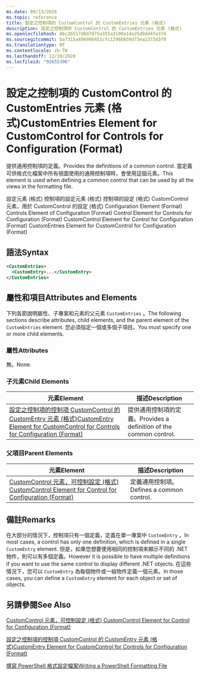 ```yaml
---
ms.date: 09/13/2016
ms.topic: reference
title: 設定之控制項的 CustomControl 的 CustomEntries 元素 (格式)
description: 設定之控制項的 CustomControl 的 CustomEntries 元素 (格式)
ms.openlocfilehash: 86c2b517d0d7075a355a3190a14e25d9dd4fe374
ms.sourcegitcommit: ba7315a496986451cfc1296b659d73ea2373d3f0
ms.translationtype: MT
ms.contentlocale: zh-TW
ms.lasthandoff: 12/10/2020
ms.locfileid: "92655396"
---
```

# <a name="customentries-element-for-customcontrol-for-controls-for-configuration-format"></a><span data-ttu-id="dd655-103">設定之控制項的 CustomControl 的 CustomEntries 元素 (格式)</span><span class="sxs-lookup"><span data-stu-id="dd655-103">CustomEntries Element for CustomControl for Controls for Configuration (Format)</span></span>

<span data-ttu-id="dd655-104">提供通用控制項的定義。</span><span class="sxs-lookup"><span data-stu-id="dd655-104">Provides the definitions of a common control.</span></span> <span data-ttu-id="dd655-105">當定義可供格式化檔案中所有視圖使用的通用控制項時，會使用這個元素。</span><span class="sxs-lookup"><span data-stu-id="dd655-105">This element is used when defining a common control that can be used by all the views in the formatting file.</span></span>

<span data-ttu-id="dd655-106">設定元素 (格式) 控制項的設定元素 (格式) 控制項的設定 (格式) CustomControl 元素，用於 CustomControl 的設定 (格式) </span><span class="sxs-lookup"><span data-stu-id="dd655-106">Configuration Element (Format) Controls Element of Configuration (Format) Control Element for Controls for Configuration (Format) CustomControl Element for Control for Configuration (Format) CustomEntries Element for CustomControl for Configuration (Format)</span></span>

## <a name="syntax"></a><span data-ttu-id="dd655-107">語法</span><span class="sxs-lookup"><span data-stu-id="dd655-107">Syntax</span></span>

```xml
<CustomEntries>
  <CustomEntry>...</CustomEntry>
</CustomEntries>

```

## <a name="attributes-and-elements"></a><span data-ttu-id="dd655-108">屬性和項目</span><span class="sxs-lookup"><span data-stu-id="dd655-108">Attributes and Elements</span></span>

<span data-ttu-id="dd655-109">下列各節說明屬性、子專案和元素的父元素 `CustomEntries` 。</span><span class="sxs-lookup"><span data-stu-id="dd655-109">The following sections describe attributes, child elements, and the parent element of the `CustomEntries` element.</span></span> <span data-ttu-id="dd655-110">您必須指定一個或多個子項目。</span><span class="sxs-lookup"><span data-stu-id="dd655-110">You must specify one or more child elements.</span></span>

### <a name="attributes"></a><span data-ttu-id="dd655-111">屬性</span><span class="sxs-lookup"><span data-stu-id="dd655-111">Attributes</span></span>

<span data-ttu-id="dd655-112">無。</span><span class="sxs-lookup"><span data-stu-id="dd655-112">None.</span></span>

### <a name="child-elements"></a><span data-ttu-id="dd655-113">子元素</span><span class="sxs-lookup"><span data-stu-id="dd655-113">Child Elements</span></span>

|<span data-ttu-id="dd655-114">元素</span><span class="sxs-lookup"><span data-stu-id="dd655-114">Element</span></span>|<span data-ttu-id="dd655-115">描述</span><span class="sxs-lookup"><span data-stu-id="dd655-115">Description</span></span>|
|-------------|-----------------|
|[<span data-ttu-id="dd655-116">設定之控制項的控制項 CustomControl 的 CustomEntry 元素 (格式)</span><span class="sxs-lookup"><span data-stu-id="dd655-116">CustomEntry Element for CustomControl for Controls for Configuration (Format)</span></span>](./customentry-element-for-customcontrol-for-controls-for-configuration-format.md)|<span data-ttu-id="dd655-117">提供通用控制項的定義。</span><span class="sxs-lookup"><span data-stu-id="dd655-117">Provides a definition of the common control.</span></span>|

### <a name="parent-elements"></a><span data-ttu-id="dd655-118">父項目</span><span class="sxs-lookup"><span data-stu-id="dd655-118">Parent Elements</span></span>

|<span data-ttu-id="dd655-119">元素</span><span class="sxs-lookup"><span data-stu-id="dd655-119">Element</span></span>|<span data-ttu-id="dd655-120">描述</span><span class="sxs-lookup"><span data-stu-id="dd655-120">Description</span></span>|
|-------------|-----------------|
|[<span data-ttu-id="dd655-121">CustomControl 元素，可控制設定 (格式) </span><span class="sxs-lookup"><span data-stu-id="dd655-121">CustomControl Element for Control for Configuration (Format)</span></span>](./customcontrol-element-for-control-for-controls-for-configuration-format.md)|<span data-ttu-id="dd655-122">定義通用控制項。</span><span class="sxs-lookup"><span data-stu-id="dd655-122">Defines a common control.</span></span>|

## <a name="remarks"></a><span data-ttu-id="dd655-123">備註</span><span class="sxs-lookup"><span data-stu-id="dd655-123">Remarks</span></span>

<span data-ttu-id="dd655-124">在大部分的情況下，控制項只有一個定義，定義在單一專案中 `CustomEntry` 。</span><span class="sxs-lookup"><span data-stu-id="dd655-124">In most cases, a control has only one definition, which is defined in a single `CustomEntry` element.</span></span> <span data-ttu-id="dd655-125">但是，如果您想要使用相同的控制項來顯示不同的 .NET 物件，則可以有多個定義。</span><span class="sxs-lookup"><span data-stu-id="dd655-125">However it is possible to have multiple definitions if you want to use the same control to display different .NET objects.</span></span> <span data-ttu-id="dd655-126">在這些情況下，您可以 `CustomEntry` 為每個物件或一組物件定義一個元素。</span><span class="sxs-lookup"><span data-stu-id="dd655-126">In those cases, you can define a `CustomEntry` element for each object or set of objects.</span></span>

## <a name="see-also"></a><span data-ttu-id="dd655-127">另請參閱</span><span class="sxs-lookup"><span data-stu-id="dd655-127">See Also</span></span>

[<span data-ttu-id="dd655-128">CustomControl 元素，可控制設定 (格式) </span><span class="sxs-lookup"><span data-stu-id="dd655-128">CustomControl Element for Control for Configuration (Format)</span></span>](./customcontrol-element-for-control-for-controls-for-configuration-format.md)

[<span data-ttu-id="dd655-129">設定之控制項的控制項 CustomControl 的 CustomEntry 元素 (格式)</span><span class="sxs-lookup"><span data-stu-id="dd655-129">CustomEntry Element for CustomControl for Controls for Configuration (Format)</span></span>](./customentry-element-for-customcontrol-for-controls-for-configuration-format.md)

[<span data-ttu-id="dd655-130">撰寫 PowerShell 格式設定檔案</span><span class="sxs-lookup"><span data-stu-id="dd655-130">Writing a PowerShell Formatting File</span></span>](./writing-a-powershell-formatting-file.md)
